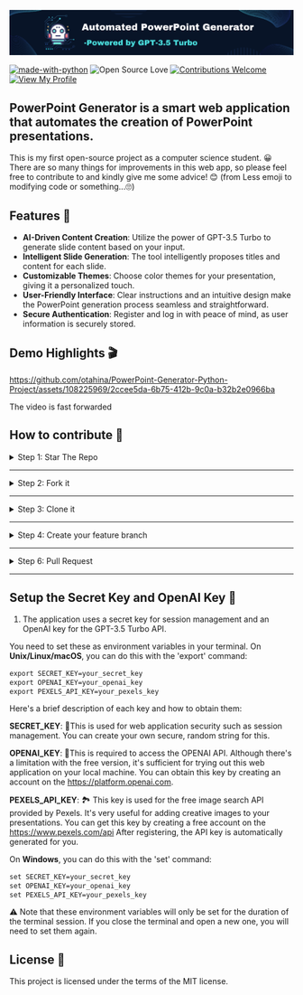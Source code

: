 ![Banner Image](./for_readme/banner.png)

[![made-with-python](https://ForTheBadge.com/images/badges/made-with-python.svg)](https://www.python.org/)
![Open Source Love](https://badges.frapsoft.com/os/v1/open-source.svg?v=103)
[![Contributions Welcome](https://img.shields.io/badge/contributions-welcome-brightgreen.svg?style=flat)](https://github.com/otahina/PowerPoint-Generator-Python-Project.git)
[![View My Profile](https://img.shields.io/badge/View-My_Profile-green?logo=GitHub)](https://github.com/otahina)

## PowerPoint Generator is a smart web application that automates the creation of PowerPoint presentations.

This is my first open-source project as a computer science student. 😀
There are so many things for improvements in this web app, so please feel free to contribute to and kindly give me some advice! 😊
(from Less emoji to modifying code or something...🙄)

## Features 🎨


* **AI-Driven Content Creation**: Utilize the power of GPT-3.5 Turbo to generate slide content based on your input.
* **Intelligent Slide Generation**: The tool intelligently proposes titles and content for each slide.
* **Customizable Themes**: Choose color themes for your presentation, giving it a personalized touch.
* **User-Friendly Interface**: Clear instructions and an intuitive design make the PowerPoint generation process seamless and straightforward.
* **Secure Authentication**: Register and log in with peace of mind, as user information is securely stored.

## Demo Highlights 🎬

https://github.com/otahina/PowerPoint-Generator-Python-Project/assets/108225969/2ccee5da-6b75-412b-9c0a-b32b2e0966ba


The video is fast forwarded


## How to contribute 💛

<details>
<summary>
Step 1: Star The Repo
</summary>

Star the repo to start your contribution ⭐️

![star repo](https://docs.github.com/assets/images/help/stars/starring-a-repository.png)

</details>

---

<details>
<summary>
Step 2: Fork it
</summary>

On the [GitHub page for this repository]([https://github.com/ndleah/python-mini-project](https://github.com/otahina/PowerPoint-Generator-Python-Project.git)), click on the Button "**Fork**".

![fork image](https://upload.wikimedia.org/wikipedia/commons/3/38/GitHub_Fork_Button.png)

</details>

---


<details>
<summary>
Step 3: Clone it
</summary>

- **Method 1:** GitHub Desktop

> ⚠️ **NOTE:** If you're not familiar with Git, using **GitHub Desktop Application** is a better start. If you choose this method, make sure to download it before continuing reading.
>
> ❗❗ Access link to download [**here**](https://desktop.github.com).

- **Method 2:** Git

Clone the forked repository. Open git bash and type:

```bash
git clone https://github.com/<your-github-username>/PowerPoint-Generator-Python-Project.git
```

> This makes a local copy of the repository in your machine.
>
> ⚠️ **Replace \<your-github-username\>!**

</details>

---

<details>
<summary>
Step 4: Create your feature branch 
</summary>

Always keep your local copy of the repository updated with the original repository.
Before making any changes and/or in an appropriate interval, follow the following steps:

- **Method 1:** GitHub Desktop

Learn more about how to create new branch [here](https://docs.github.com/en/desktop/contributing-and-collaborating-using-github-desktop/making-changes-in-a-branch/managing-branches#creating-a-branch) and how to fetch and pull origin from/to your local machine [here](https://docs.github.com/en/desktop/contributing-and-collaborating-using-github-desktop/keeping-your-local-repository-in-sync-with-github/syncing-your-branch).

Learn more about how to fetch and pull origin from/to your local machine using **GitHub Desktop** [here](https://docs.github.com/en/desktop/contributing-and-collaborating-using-github-desktop/keeping-your-local-repository-in-sync-with-github/syncing-your-branch).

- **Method 2:** Git

Run the following commands **_carefully_** to update your local repository

```sh
# If you cloned a while ago, get the latest changes from upstream
git checkout <master>
git pull upstream <master>

# Make a feature branch (Always check your current branch is up to date before creating a new branch from it to avoid merge conflicts)
git checkout -b <branch-name>

#
```

</details>

---
<details>
<summary>
Step 6: Pull Request
</summary>

Go to the GitHub page of _your fork_, and **make a pull request**:

Read more about pull requests on the [GitHub help pages](https://help.github.com/en/github/collaborating-with-issues-and-pull-requests/creating-a-pull-request).

I'll check your pull request. 

</details>

---

## Setup the Secret Key and OpenAI Key 🔑


1. The application uses a secret key for session management and an OpenAI key for the GPT-3.5 Turbo API.

You need to set these as environment variables in your terminal. On **Unix/Linux/macOS**, you can do this with the 'export' command:

```
export SECRET_KEY=your_secret_key
export OPENAI_KEY=your_openai_key
export PEXELS_API_KEY=your_pexels_key
```
Here's a brief description of each key and how to obtain them:

**SECRET_KEY**: 🔐This is used for web application security such as session management. You can create your own secure, random string for this.

**OPENAI_KEY**: 🤖This is required to access the OPENAI API. Although there's a limitation with the free version, it's sufficient for trying out this web application on your local machine. You can obtain this key by creating an account on the https://platform.openai.com.

**PEXELS_API_KEY**: 🏞️ This key is used for the free image search API provided by Pexels. It's very useful for adding creative images to your presentations. You can get this key by creating a free account on the https://www.pexels.com/api
After registering, the API key is automatically generated for you.

On **Windows**, you can do this with the 'set' command:

```
set SECRET_KEY=your_secret_key
set OPENAI_KEY=your_openai_key
set PEXELS_API_KEY=your_pexels_key
```
⚠️ Note that these environment variables will only be set for the duration of the terminal session. If you close the terminal and open a new one, you will need to set them again.


## License 📄

This project is licensed under the terms of the MIT license.




